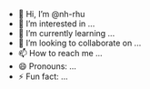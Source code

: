 - 👋 Hi, I’m @nh-rhu
- 👀 I’m interested in ...
- 🌱 I’m currently learning ...
- 💞️ I’m looking to collaborate on ...
- 📫 How to reach me ...
- 😄 Pronouns: ...
- ⚡ Fun fact: ...

<!---
nh-rhu/nh-rhu is a ✨ special ✨ repository because its `README.md` (this file) appears on your GitHub profile.
You can click the Preview link to take a look at your changes.
--->

